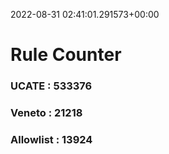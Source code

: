 2022-08-31 02:41:01.291573+00:00
# Rule Counter 
 ### UCATE : 533376

 ### Veneto : 21218

 ### Allowlist : 13924